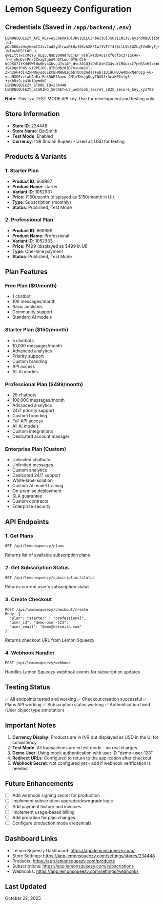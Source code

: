 # Lemon Squeezy Configuration

## Credentials (Saved in `/app/backend/.env`)

```
LEMONSQUEEZY_API_KEY=eyJ0eXAiOiJKV1QiLCJhbGciOiJSUzI1NiJ9.eyJhdWQiOiI5NGQ1OWNlZi1kYmI4LTRlYTUtYjE3OC1kMjU0MGZjZDY5MTkiLCJqdGkiOiJjYWZjOTEzN2FjYTI2YmE5ZTg2NzM1NzVkNmRiZWI1ZmJiZmZhYTE3MGM4YjU3Y2VhOTE5MmNlODFiMDE3YTMwOGI3NGIyOGZiYTAyZjk0NCIsImlhdCI6MTc2MTkwMzE2OS4xMTEzMTYsIm5iZiI6MTc2MTkwMzE2OS4xMTEzMTksImV4cCI6MjA3NzQzNTk2OS4wOTUyMDIsInN1YiI6IjU2NTY0NjMiLCJzY29wZXMiOltdfQ.byF15AAjdAfamvffPPBKIePTHsUACsciWWwhdFdosHe-lLI-pDL0UOxsHxykemIIJsvCad2yUlrwaRtQxf0XzhXKFIwfYVTff43BilLSbSGZUqTVe8HyFjvUT3G_BIOvK92H_lJ9uFQrDvugPFK3P6feV3CapYskpwrgBED3EsLDYbfrapcqQCkSjAmSsfkrMYIU3RdV6dTK1tq2Q8Dv8jhoyNZUHjmy55RUq_k8O5gFlz1Q0FFj54a9b_D0OT2ujnswjqxJ5DSmnVukHlebKs-iNlmwVM2CtOFLu-qw11ttTwccMcYG_ULg5JNaDy0RWdrBCjEP_Rsblwzd54u1rxf8dfScz71qK4w-fhwjmHpDvfPnr2Xeag5gbA9hGYLuunDY6nOi6-kCDKO71YKdd5Wldw6hv4XbvLUJsiAP_dvu301Q3sDdl8xhZG4vuYCMGuzxC7pNSSvHIxxnGUNmIbtri5tnmC25_m30w_SdPkD3JGbQF-J949QofCWS_vi9PEiHC-DThDdbz0ID7vsuN42xl-Zkn2Ak4di4ZkHW6yqqGLkmBHNWG0ZObbTbDSzAdszFoBlID1HCNVJe4ORxN4nD1g-yG-ycuNSQPvzfwhAhEa-Pak5WRfAaen_CMtvTNsjgUqyINA53rAcxKPCvfgS-zsKbRsSLk43NI0ymdKE
LEMONSQUEEZY_STORE_ID=234448
LEMONSQUEEZY_SIGNING_SECRET=LS_webhook_secret_2025_secure_key_xyz789
```

**Note:** This is a TEST MODE API key. Use for development and testing only.

## Store Information

- **Store ID**: 234448
- **Store Name**: BotSmith
- **Test Mode**: Enabled
- **Currency**: INR (Indian Rupee) - Used as USD for testing

## Products & Variants

### 1. Starter Plan
- **Product ID**: 669987
- **Product Name**: starter
- **Variant ID**: 1052931
- **Price**: ₹150/month (displayed as $150/month in UI)
- **Type**: Subscription (monthly)
- **Status**: Published, Test Mode

### 2. Professional Plan
- **Product ID**: 669989
- **Product Name**: Professional
- **Variant ID**: 1052933
- **Price**: ₹499 (displayed as $499 in UI)
- **Type**: One-time payment
- **Status**: Published, Test Mode

## Plan Features

### Free Plan ($0/month)
- 1 chatbot
- 100 messages/month
- Basic analytics
- Community support
- Standard AI models

### Starter Plan ($150/month)
- 5 chatbots
- 10,000 messages/month
- Advanced analytics
- Priority support
- Custom branding
- API access
- All AI models

### Professional Plan ($499/month)
- 25 chatbots
- 100,000 messages/month
- Advanced analytics
- 24/7 priority support
- Custom branding
- Full API access
- All AI models
- Custom integrations
- Dedicated account manager

### Enterprise Plan (Custom)
- Unlimited chatbots
- Unlimited messages
- Custom analytics
- Dedicated 24/7 support
- White-label solution
- Custom AI model training
- On-premise deployment
- SLA guarantee
- Custom contracts
- Enterprise security

## API Endpoints

### 1. Get Plans
```
GET /api/lemonsqueezy/plans
```
Returns list of available subscription plans

### 2. Get Subscription Status
```
GET /api/lemonsqueezy/subscription/status
```
Returns current user's subscription status

### 3. Create Checkout
```
POST /api/lemonsqueezy/checkout/create
Body: {
  "plan": "starter" | "professional",
  "user_id": "demo-user-123",
  "user_email": "demo@botsmith.com"
}
```
Returns checkout URL from Lemon Squeezy

### 4. Webhook Handler
```
POST /api/lemonsqueezy/webhook
```
Handles Lemon Squeezy webhook events for subscription updates

## Testing Status

✅ All endpoints tested and working
✅ Checkout creation successful
✅ Plans API working
✅ Subscription status working
✅ Authentication fixed (User object type annotation)

## Important Notes

1. **Currency Display**: Products are in INR but displayed as USD in the UI for consistency
2. **Test Mode**: All transactions are in test mode - no real charges
3. **Demo User**: Using mock authentication with user ID "demo-user-123"
4. **Redirect URLs**: Configured to return to the application after checkout
5. **Webhook Secret**: Not configured yet - add if webhook verification is needed

## Future Enhancements

- [ ] Add webhook signing secret for production
- [ ] Implement subscription upgrade/downgrade logic
- [ ] Add payment history and invoices
- [ ] Implement usage-based billing
- [ ] Add proration for plan changes
- [ ] Configure production mode credentials

## Dashboard Links

- Lemon Squeezy Dashboard: https://app.lemonsqueezy.com/
- Store Settings: https://app.lemonsqueezy.com/settings/stores/234448
- Products: https://app.lemonsqueezy.com/products
- Subscriptions: https://app.lemonsqueezy.com/subscriptions
- Webhooks: https://app.lemonsqueezy.com/settings/webhooks

## Last Updated
October 22, 2025
